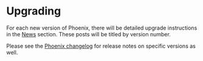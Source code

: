 # Upgrading

For each new version of Phoenix, there will be detailed upgrade instructions in the [News](http://www.phoenixframework.org/blog) section. These posts will be titled by version number.


Please see the [Phoenix changelog](https://github.com/phoenixframework/phoenix/blob/master/CHANGELOG.md) for release notes on specific versions as well.
